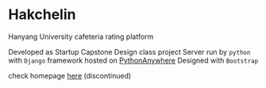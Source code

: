 # Hakchelin
Hanyang University cafeteria rating platform

Developed as Startup Capstone Design class project
Server run by `python` with `Django` framework hosted on [PythonAnywhere](https://www.pythonanywhere.com)
Designed with `Bootstrap`

check homepage [here](http://www.hakchelin.com) (discontinued)
